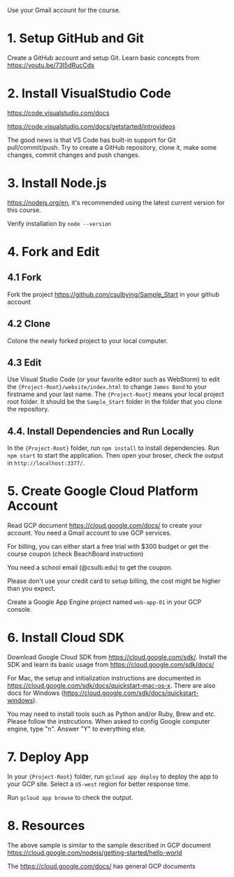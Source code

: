 Use your Gmail account for the course. 

# 1. Setup GitHub and Git
Create a GitHub account and setup Git. 
Learn basic concepts from https://youtu.be/73I5dRucCds 

# 2. Install VisualStudio Code
https://code.visualstudio.com/docs

https://code.visualstudio.com/docs/getstarted/introvideos

The good news is that VS Code has built-in support for Git pull/commit/push. Try to create a GitHub repository, clone it, make some changes, commit changes and push changes. 

# 3. Install Node.js
https://nodejs.org/en, it's recommended using the latest current version for this course. 

Verify installation by `node --version`

# 4. Fork and Edit

## 4.1 Fork 
Fork the project https://github.com/csulbying/Sample_Start in your github account

## 4.2 Clone 
Colone the newly forked project to your local computer.

## 4.3 Edit
Use Visual Studio Code (or your favorite editor such as WebStorm) to edit the `{Project-Root}/website/index.html` to change `James Bond` to your firstname and your last name. The `{Project-Root}` means your local project root folder. It should be the `Sample_Start` folder in the folder that you clone the repository. 

## 4.4. Install Dependencies and Run Locally
In the `{Project-Root}` folder, run `npm install` to install dependencies. Run `npm start` to start the application. Then open your broser, check the output in `http://localhost:3377/`. 

# 5. Create Google Cloud Platform Account
Read GCP document https://cloud.google.com/docs/ to create your account. You need a Gmail account to use GCP services. 

For billing, you can either start a free trial with $300 budget or get the course coupon (check BeachBoard instruction)

You need a school email (@csulb.edu) to get the coupon. 

Please don't use your credit card to setup billing, the cost might be higher than you expect. 

Create a Google App Engine project named `web-app-01` in your GCP console.  

# 6. Install Cloud SDK
Download Google Cloud SDK from https://cloud.google.com/sdk/. Install the SDK and learn its basic usage from https://cloud.google.com/sdk/docs/

For Mac, the setup and initialization instructions are documented in https://cloud.google.com/sdk/docs/quickstart-mac-os-x. There are also docs for Windows (https://cloud.google.com/sdk/docs/quickstart-windows). 

You may need to install tools such as Python and/or Ruby, Brew and etc. Please follow the instrcutions. When asked to config Google computer engine, type "n". Answer "Y" to everything else.

# 7. Deploy App
In your `{Project-Root}` folder, run `gcloud app deploy` to deploy the app to your GCP site. Select a `US-west` region for better response time. 

Run `gcloud app browse` to check the output. 

# 8. Resources
The above sample is similar to the sample described in GCP document
https://cloud.google.com/nodejs/getting-started/hello-world

The https://cloud.google.com/docs/ has general GCP documents 


